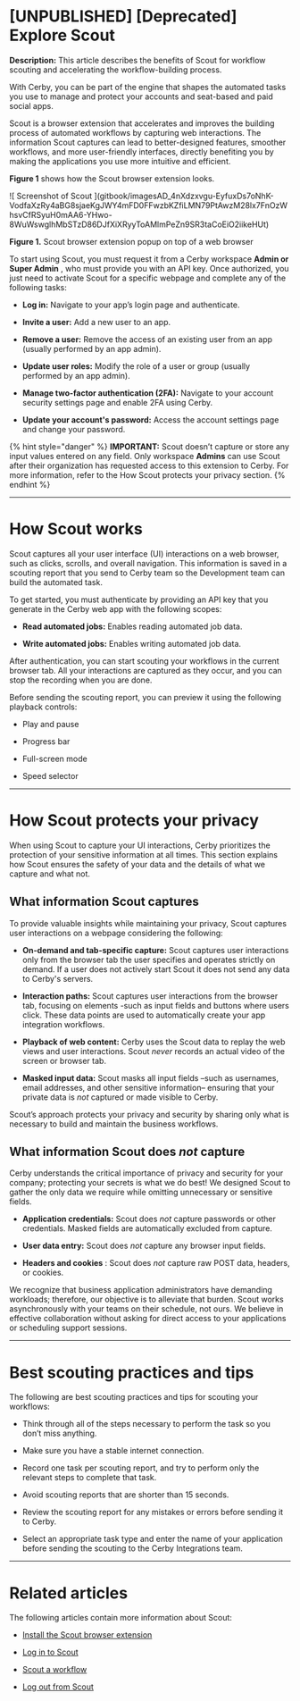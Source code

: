# [UNPUBLISHED] [Deprecated] Explore Scout

**Description:** This article describes the benefits of Scout for workflow scouting and accelerating the workflow-building process.

With Cerby, you can be part of the engine that shapes the automated tasks you
use to manage and protect your accounts and seat-based and paid social apps.

Scout is a browser extension that accelerates and improves the building
process of automated workflows by capturing web interactions. The information
Scout captures can lead to better-designed features, smoother workflows, and
more user-friendly interfaces, directly benefiting you by making the
applications you use more intuitive and efficient.

**Figure 1** shows how the Scout browser extension looks.

![ Screenshot of Scout ](gitbook/imagesAD_4nXdzxvgu-EyfuxDs7oNhK-
VodfaXzRy4aBG8sjaeKgJWY4mFD0FFwzbKZfiLMN79PtAwzM28lx7FnOzWhsvCfRSyuH0mAA6-YHwo-8WuWswglhMbSTzD86DJfXiXRyyToAMlmPeZn9SR3taCoEiO2iikeHUt)

**Figure 1.** Scout browser extension popup on top of a web browser

To start using Scout, you must request it from a Cerby workspace **Admin or
Super Admin** , who must provide you with an API key. Once authorized, you
just need to activate Scout for a specific webpage and complete any of the
following tasks:

  * **Log in:** Navigate to your app’s login page and authenticate.

  * **Invite a user:** Add a new user to an app.

  * **Remove a user:** Remove the access of an existing user from an app (usually performed by an app admin).

  * **Update user roles:** Modify the role of a user or group (usually performed by an app admin).

  * **Manage two-factor authentication (2FA):** Navigate to your account security settings page and enable 2FA using Cerby.

  * **Update your account's password:** Access the account settings page and change your password.

{% hint style="danger" %} **IMPORTANT:** Scout doesn’t capture or store any
input values entered on any field. Only workspace **Admins** can use Scout
after their organization has requested access to this extension to Cerby. For
more information, refer to the How Scout protects your privacy section. {%
endhint %}

* * *

# How Scout works

Scout captures all your user interface (UI) interactions on a web browser,
such as clicks, scrolls, and overall navigation. This information is saved in
a scouting report that you send to Cerby team so the Development team can
build the automated task.

To get started, you must authenticate by providing an API key that you
generate in the Cerby web app with the following scopes:

  * **Read automated jobs:** Enables reading automated job data.

  * **Write automated jobs:** Enables writing automated job data.

After authentication, you can start scouting your workflows in the current
browser tab. All your interactions are captured as they occur, and you can
stop the recording when you are done.

Before sending the scouting report, you can preview it using the following
playback controls:

  * Play and pause

  * Progress bar

  * Full-screen mode

  * Speed selector

* * *

# How Scout protects your privacy

When using Scout to capture your UI interactions, Cerby prioritizes the
protection of your sensitive information at all times. This section explains
how Scout ensures the safety of your data and the details of what we capture
and what not.

## **What information Scout captures**

To provide valuable insights while maintaining your privacy, Scout captures
user interactions on a webpage considering the following:

  * **On-demand and tab-specific capture:** Scout captures user interactions only from the browser tab the user specifies and operates strictly on demand. If a user does not actively start Scout it does not send any data to Cerby's servers.

  * **Interaction paths:** Scout captures user interactions from the browser tab, focusing on elements -such as input fields and buttons where users click. These data points are used to automatically create your app integration workflows.

  * **Playback of web content:** Cerby uses the Scout data to replay the web views and user interactions. Scout _never_ records an actual video of the screen or browser tab.

  * **Masked input data:** Scout masks all input fields –such as usernames, email addresses, and other sensitive information– ensuring that your private data is _not_ captured or made visible to Cerby.

Scout’s approach protects your privacy and security by sharing only what is
necessary to build and maintain the business workflows.

## **What information Scout does _not_ capture**

Cerby understands the critical importance of privacy and security for your
company; protecting your secrets is what we do best! We designed Scout to
gather the only data we require while omitting unnecessary or sensitive
fields.

  * **Application credentials:** Scout does _not_ capture passwords or other credentials. Masked fields are automatically excluded from capture.

  * **User data entry:** Scout does _not_ capture any browser input fields. 

  * **Headers and cookies** : Scout does _not_ capture raw POST data, headers, or cookies.

We recognize that business application administrators have demanding
workloads; therefore, our objective is to alleviate that burden. Scout works
asynchronously with your teams on their schedule, not ours. We believe in
effective collaboration without asking for direct access to your applications
or scheduling support sessions.

* * *

# Best scouting practices and tips

The following are best scouting practices and tips for scouting your
workflows:

  * Think through all of the steps necessary to perform the task so you don’t miss anything.

  * Make sure you have a stable internet connection.

  * Record one task per scouting report, and try to perform only the relevant steps to complete that task. 

  * Avoid scouting reports that are shorter than 15 seconds.

  * Review the scouting report for any mistakes or errors before sending it to Cerby.

  * Select an appropriate task type and enter the name of your application before sending the scouting to the Cerby Integrations team.

* * *

# Related articles

The following articles contain more information about Scout:

  * [Install the Scout browser extension](https://help.cerby.com/en/articles/10046805-install-scout)

  * [Log in to Scout](https://help.cerby.com/en/articles/10046820-log-in-to-scout)

  * [Scout a workflow](https://help.cerby.com/en/articles/10046916-scout-a-workflow)

  * [Log out from Scout](https://help.cerby.com/en/articles/10046948-log-out-from-scout)

